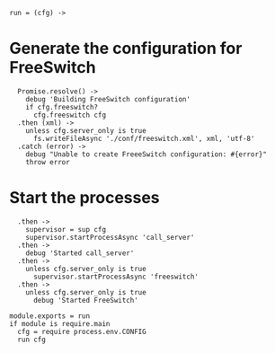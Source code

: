     run = (cfg) ->

Generate the configuration for FreeSwitch
=========================================

      Promise.resolve() ->
        debug 'Building FreeSwitch configuration'
        if cfg.freeswitch?
          cfg.freeswitch cfg
      .then (xml) ->
        unless cfg.server_only is true
          fs.writeFileAsync './conf/freeswitch.xml', xml, 'utf-8'
      .catch (error) ->
        debug "Unable to create FreeeSwitch configuration: #{error}"
        throw error

Start the processes
===================

      .then ->
        supervisor = sup cfg
        supervisor.startProcessAsync 'call_server'
      .then ->
        debug 'Started call_server'
      .then ->
        unless cfg.server_only is true
          supervisor.startProcessAsync 'freeswitch'
      .then ->
        unless cfg.server_only is true
          debug 'Started FreeSwitch'

    module.exports = run
    if module is require.main
      cfg = require process.env.CONFIG
      run cfg
